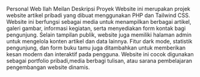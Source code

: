Personal Web Ilah Meilan
Deskripsi Proyek
Website ini merupakan projek website artikel pribadi yang dibuat menggunakan PHP dan Tailwind CSS. Website ini berfungsi sebagai media untuk menampilkan berbagai artikel, galeri gambar, informasi kegiatan, serta menyediakan form kontak bagi pengunjung.
Selain tampilan publik, website juga memiliki halaman admin untuk mengelola konten artikel dan data lainnya. Fitur dark mode, statistik pengunjung, dan form buku tamu juga ditambahkan untuk memberikan kesan modern dan interaktif pada pengguna.
Website ini cocok digunakan sebagai portfolio pribadi,media berbagi tulisan, atau sarana pembelajaran pengembangan website dinamis.
